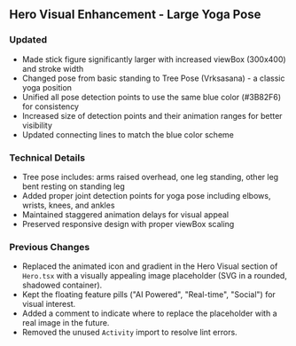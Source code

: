 ## Hero Visual Enhancement - Large Yoga Pose

### Updated

- Made stick figure significantly larger with increased viewBox (300x400) and stroke width
- Changed pose from basic standing to Tree Pose (Vrksasana) - a classic yoga position
- Unified all pose detection points to use the same blue color (#3B82F6) for consistency
- Increased size of detection points and their animation ranges for better visibility
- Updated connecting lines to match the blue color scheme

### Technical Details

- Tree pose includes: arms raised overhead, one leg standing, other leg bent resting on standing leg
- Added proper joint detection points for yoga pose including elbows, wrists, knees, and ankles
- Maintained staggered animation delays for visual appeal
- Preserved responsive design with proper viewBox scaling

### Previous Changes

- Replaced the animated icon and gradient in the Hero Visual section of `Hero.tsx` with a visually appealing image placeholder (SVG in a rounded, shadowed container).
- Kept the floating feature pills ("AI Powered", "Real-time", "Social") for visual interest.
- Added a comment to indicate where to replace the placeholder with a real image in the future.
- Removed the unused `Activity` import to resolve lint errors.
